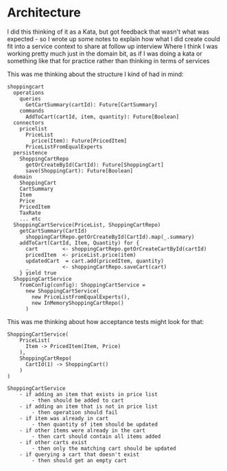 # Architecture

I did this thinking of it as a Kata, but got feedback that wasn't what was expected - so I wrote up some notes to
explain how what I did create could fit into a service context to share at follow up interview
Where I think I was working pretty much just in the domain bit, as if I was doing a kata or something like that for
practice rather than thinking in terms of services

This was me thinking about the structure I kind of had in mind:
```
shoppingcart
  operations
    queries
      GetCartSummary(cartId): Future[CartSummary]
    commands
      AddToCart(cartId, item, quantity): Future[Boolean]
  connectors
    pricelist
      PriceList
        price(Item): Future[PricedItem]
      PriceListFromEqualExperts
  persistence
    ShoppingCartRepo
      getOrCreateById(CartId): Future[ShoppingCart]
      save(ShoppingCart): Future[Boolean]
  domain
    ShoppingCart
    CartSummary
    Item
    Price
    PricedItem
    TaxRate
    ... etc
  ShoppingCartService(PriceList, ShoppingCartRepo)
    getCartSummary(CartId)
      shoppingCartRepo.getOrCreateById(CartId).map(_.summary)
    addToCart(CartId, Item, Quantity) for {
      cart        <- shoppingCartRepo.getOrCreateCartById(cartId)
      pricedItem  <- priceList.price(item)
      updatedCart  = cart.add(pricedItem, quantity)
      _           <- shoppingCartRepo.saveCart(cart)
    } yield true
  ShoppingCartService
    fromConfig(config): ShoppingCartService =
      new ShoppingCartService(
        new PriceListFromEqualExperts(),
        new InMemoryShoppingCartRepo()
      )
```

This was me thinking about how acceptance tests might look for that:
```
ShoppingCartService(
    PriceList(
      Item -> PricedItem(Item, Price)
    ),
    ShoppingCartRepo(
      CartId(1) -> ShoppingCart()
    )
)

ShoppingCartService
    - if adding an item that exists in price list
        - then should be added to cart
    - if adding an item that is not in price list
        - then operation should fail
    - if item was already in cart
        - then quantity of item should be updated
    - if other items were already in the cart
        - then cart should contain all items added
    - if other carts exist
        - then only the matching cart should be updated 
    - if querying a cart that doesn't exist
        - then should get an empty cart
```
